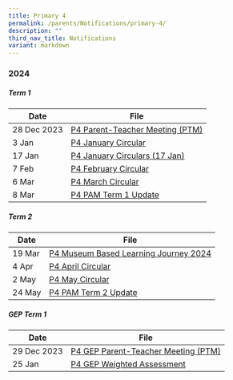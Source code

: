 ```yaml
---
title: Primary 4
permalink: /parents/Notifications/primary-4/
description: ""
third_nav_title: Notifications
variant: markdown
---
```

### **2024**

##### Term 1

| Date| File | 
| -------- | -------- |
|28 Dec 2023|[ P4 Parent-Teacher Meeting (PTM)](/files/Notification%202024/P4/RGPS_N24_P4_001.pdf)|
|3 Jan|[P4 January Circular](/files/Notification%202024/P4/RGPS_N24_P4_002_P4_January_Circulars.pdf)|
|17 Jan|[P4 January Circulars (17 Jan)](/files/Notification%202024/P4/RGPS_N24_P4_005_P4_January_Circulars__17_January_.pdf)
|7 Feb|[P4 February Circular](/files/Notification%202024/P4/RGPS_N24_P4_006_P4_February_Circulars.pdf)|
|6 Mar|[P4 March Circular](/files/Notification%202024/P4/P4__March_Circulars.pdf)|
|8 Mar|[P4 PAM Term 1 Update](/files/Notification%202024/P4/Term_1_P4_PAM_update_2024.pdf)|

##### Term 2

| Date| File | 
| -------- | -------- |
|19 Mar|[P4 Museum Based Learning Journey 2024](/files/Notification%202024/P4/P4_Museum_Based_Learning_Journey_2024.pdf)|
|4 Apr|[P4 April Circular](/files/Notification%202024/P4/RGPS_N24_P4_014_P4_April_Circulars_Final.pdf)|
|2 May|[P4 May Circular](/files/Notification%202024/P4/RGPS_N24_P4_016_May_Circulars.pdf)|
|24 May|[P4 PAM Term 2 Update](/files/Notification%202024/P4/Term_2_2024_P4_PAM_Termly_Update.pdf)|

##### GEP Term 1

| Date| File | 
| -------- | -------- |
|29 Dec 2023|[P4 GEP Parent-Teacher Meeting (PTM)](/files/Notification%202024/P4%20GEP/RGPS_P4_GEP_N24_001.pdf)|
|25 Jan|[P4 GEP Weighted Assessment](/files/Notification%202024/P4%20GEP/RGPS_N24_P4_GEP_008_2024_Primary_4_GEP_Weighted_Assessment_Schedule.pdf)|